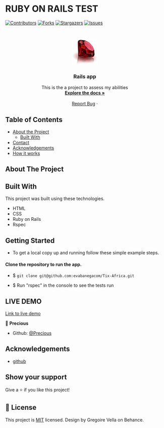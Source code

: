 # RUBY ON RAILS TEST

<!--
*** Thanks for checking out this README Template. If you have a suggestion that would
*** make this better, please fork the repo and create a pull request or simply open
*** an issue with the tag "enhancement".
*** Thanks again! Now go create something AMAZING! :D
-->

<!-- PROJECT SHIELDS -->
<!--
*** I'm using markdown "reference style" links for readability.
*** Reference links are enclosed in brackets [ ] instead of parentheses ( ).
*** See the bottom of this document for the declaration of the reference variables
*** for contributors-url, forks-url, etc. This is an optional, concise syntax you may use.
*** https://www.markdownguide.org/basic-syntax/#reference-style-links
-->
[![Contributors][contributors-shield]][contributors-url]
[![Forks][forks-shield]][forks-url]
[![Stargazers][stars-shield]][stars-url]
[![Issues][issues-shield]][issues-url]

<!-- PROJECT LOGO -->
<br />
<p align="center">
  <a href="https://github.com/evabanegacom/Tix-Africa/">
    <img src="images/download.jpeg" alt="Logo" width="80" height="80">
  </a>

  <h3 align="center">Rails app</h3>

  <p align="center">
    This is the a project to assess my abilities
    <br />
    <a href="https://github.com/evabanegacom/Tix-Africa"><strong>Explore the docs »</strong></a>
    <br />
    <br />
    <a href="https://github.com/evabanegacom/Tix-Africa/issues">Report Bug</a>
    ·
  </p>
</p>

<!-- TABLE OF CONTENTS -->
## Table of Contents

* [About the Project](#about-the-project)
  * [Built With](#built-with)
* [Contact](#Authors)
* [Acknowledgements](#acknowledgements)
* [How it works](#How-it-works)

<!-- ABOUT THE PROJECT -->
## About The Project
<!-- BUILD WITH -->
## Built With
This project was built using these technologies.
* HTML
* CSS
* Ruby on Rails
* Rspec

<!-- ABOUT THE PROJECT -->
## Getting Started
- To get a local copy up and running follow these simple example steps.

#### Clone the repository to run the app.

- $ `git clone git@github.com:evabanegacom/Tix-Africa.git`

- $ Run "rspec" in the console to see the tests run

## LIVE DEMO
 [Link to live demo](https://barras.herokuapp.com/)

<!-- CONTACT -->

👤 **Precious**

- Github: [@Precious](https://github.com/evabanegacom)

<!-- ACKNOWLEDGEMENTS -->
## Acknowledgements
* [github](https://www.github.com/)

## Show your support

Give a ⭐️ if you like this project!

<!-- MARKDOWN LINKS & IMAGES -->
<!-- https://www.markdownguide.org/basic-syntax/#reference-style-links -->
[contributors-shield]: https://img.shields.io/github/contributors/evabanegacom/Tix-Africa.svg?style=flat-square
[contributors-url]: https://github.com/evabanegacom/Tix-Africa/graphs/contributors
[forks-shield]: https://img.shields.io/github/forks/evabanegacom/Tix-Africa.svg?style=flat-square
[forks-url]: https://github.com/evabanegacom/Tix-Africa/network/members
[stars-shield]: https://img.shields.io/github/stars/evabanegacom/Tix-Africa.svg?style=flat-square
[stars-url]: https://github.com/evabanegacom/Tix-Africa/stargazers
[issues-shield]: https://img.shields.io/github/issues/evabanegacom/Tix-Africa.svg?style=flat-square
[issues-url]: https://github.com/evabanegacom/Tix-Africa/issues

## 📝 License

This project is [MIT](https://opensource.org/licenses/MIT) licensed. Design by Gregoire Vella on Behance.